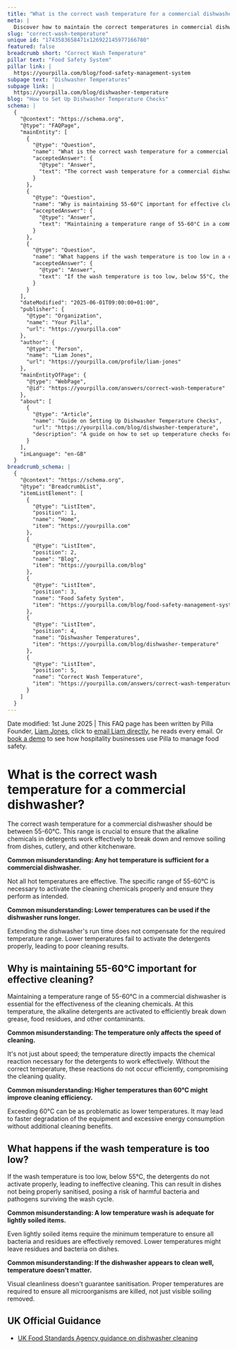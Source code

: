 ```yaml
---
title: "What is the correct wash temperature for a commercial dishwasher?"
meta: |
  Discover how to maintain the correct temperatures in commercial dishwashers for optimal cleanliness and safety, including essential maintenance tips.
slug: "correct-wash-temperature"
unique id: "1743583658471x126922145977166780"
featured: false
breadcrumb short: "Correct Wash Temperature"
pillar text: "Food Safety System"
pillar link: |
  https://yourpilla.com/blog/food-safety-management-system
subpage text: "Dishwasher Temperatures"
subpage link: |
  https://yourpilla.com/blog/dishwasher-temperature
blog: "How to Set Up Dishwasher Temperature Checks"
schema: |
  {
    "@context": "https://schema.org",
    "@type": "FAQPage",
    "mainEntity": [
      {
        "@type": "Question",
        "name": "What is the correct wash temperature for a commercial dishwasher?",
        "acceptedAnswer": {
          "@type": "Answer",
          "text": "The correct wash temperature for a commercial dishwasher should be between 55-60°C to ensure that the alkaline chemicals in the detergents are activated effectively. This temperature range is vital for breaking down and removing soiling from dishes, cutlery, and other kitchenware efficiently."
        }
      },
      {
        "@type": "Question",
        "name": "Why is maintaining 55-60°C important for effective cleaning in a commercial dishwasher?",
        "acceptedAnswer": {
          "@type": "Answer",
          "text": "Maintaining a temperature range of 55-60°C in a commercial dishwasher is crucial for the effectiveness of the cleaning chemicals. At this temperature, the alkaline detergents are activated, allowing them to efficiently break down grease, food residues, and other contaminants."
        }
      },
      {
        "@type": "Question",
        "name": "What happens if the wash temperature is too low in a commercial dishwasher?",
        "acceptedAnswer": {
          "@type": "Answer",
          "text": "If the wash temperature is too low, below 55°C, the detergents do not activate properly, leading to ineffective cleaning. This situation may result in dishes being inadequately sanitised, with a risk of harmful bacteria and pathogens surviving the wash cycle."
        }
      }
    ],
    "dateModified": "2025-06-01T09:00:00+01:00",
    "publisher": {
      "@type": "Organization",
      "name": "Your Pilla",
      "url": "https://yourpilla.com"
    },
    "author": {
      "@type": "Person",
      "name": "Liam Jones",
      "url": "https://yourpilla.com/profile/liam-jones"
    },
    "mainEntityOfPage": {
      "@type": "WebPage",
      "@id": "https://yourpilla.com/answers/correct-wash-temperature"
    },
    "about": [
      {
        "@type": "Article",
        "name": "Guide on Setting Up Dishwasher Temperature Checks",
        "url": "https://yourpilla.com/blog/dishwasher-temperature",
        "description": "A guide on how to set up temperature checks for commercial dishwashers to ensure optimal cleaning effectiveness and compliance."
      }
    ],
    "inLanguage": "en-GB"
  }
breadcrumb_schema: |
  {
    "@context": "https://schema.org",
    "@type": "BreadcrumbList",
    "itemListElement": [
      {
        "@type": "ListItem",
        "position": 1,
        "name": "Home",
        "item": "https://yourpilla.com"
      },
      {
        "@type": "ListItem",
        "position": 2,
        "name": "Blog",
        "item": "https://yourpilla.com/blog"
      },
      {
        "@type": "ListItem",
        "position": 3,
        "name": "Food Safety System",
        "item": "https://yourpilla.com/blog/food-safety-management-system"
      },
      {
        "@type": "ListItem",
        "position": 4,
        "name": "Dishwasher Temperatures",
        "item": "https://yourpilla.com/blog/dishwasher-temperature"
      },
      {
        "@type": "ListItem",
        "position": 5,
        "name": "Correct Wash Temperature",
        "item": "https://yourpilla.com/answers/correct-wash-temperature"
      }
    ]
  }
---
```


Date modified: 1st June 2025 | This FAQ page has been written by Pilla Founder, [Liam Jones](https://yourpilla.com/profile/liam-jones), click to [email Liam directly](https://mailto:liam@yourpilla.com/), he reads every email. Or [book a demo](https://calendly.com/pilla/demo) to see how hospitality businesses use Pilla to manage food safety.

# What is the correct wash temperature for a commercial dishwasher?

The correct wash temperature for a commercial dishwasher should be between 55-60°C. This range is crucial to ensure that the alkaline chemicals in detergents work effectively to break down and remove soiling from dishes, cutlery, and other kitchenware.

**Common misunderstanding: Any hot temperature is sufficient for a commercial dishwasher.**

Not all hot temperatures are effective. The specific range of 55-60°C is necessary to activate the cleaning chemicals properly and ensure they perform as intended.

**Common misunderstanding: Lower temperatures can be used if the dishwasher runs longer.**

Extending the dishwasher's run time does not compensate for the required temperature range. Lower temperatures fail to activate the detergents properly, leading to poor cleaning results.

## Why is maintaining 55-60°C important for effective cleaning?

Maintaining a temperature range of 55-60°C in a commercial dishwasher is essential for the effectiveness of the cleaning chemicals. At this temperature, the alkaline detergents are activated to efficiently break down grease, food residues, and other contaminants.

**Common misunderstanding: The temperature only affects the speed of cleaning.**

It's not just about speed; the temperature directly impacts the chemical reaction necessary for the detergents to work effectively. Without the correct temperature, these reactions do not occur efficiently, compromising the cleaning quality.

**Common misunderstanding: Higher temperatures than 60°C might improve cleaning efficiency.**

Exceeding 60°C can be as problematic as lower temperatures. It may lead to faster degradation of the equipment and excessive energy consumption without additional cleaning benefits.

## What happens if the wash temperature is too low?

If the wash temperature is too low, below 55°C, the detergents do not activate properly, leading to ineffective cleaning. This can result in dishes not being properly sanitised, posing a risk of harmful bacteria and pathogens surviving the wash cycle.

**Common misunderstanding: A low temperature wash is adequate for lightly soiled items.**

Even lightly soiled items require the minimum temperature to ensure all bacteria and residues are effectively removed. Lower temperatures might leave residues and bacteria on dishes.

**Common misunderstanding: If the dishwasher appears to clean well, temperature doesn’t matter.**

Visual cleanliness doesn't guarantee sanitisation. Proper temperatures are required to ensure all microorganisms are killed, not just visible soiling removed.

## UK Official Guidance

-   [UK Food Standards Agency guidance on dishwasher cleaning](https://www.food.gov.uk/sites/default/files/media/document/sfbb-retailers-cleaning-03-cleaning-effectively.pdf)